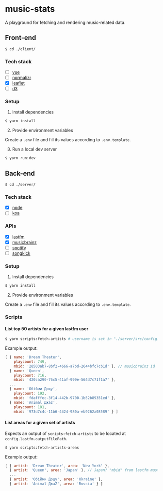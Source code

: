 # music-stats

A playground for fetching and rendering music-related data.


## Front-end

```bash
$ cd ./client/
```

### Tech stack

- [ ] [vue](https://vuejs.org/v2/guide)
- [ ] [normalizr](https://github.com/paularmstrong/normalizr)
- [x] [leaflet](http://leafletjs.com)
- [ ] [d3](https://github.com/d3/d3/wiki)

### Setup

1. Install dependencies

```bash
$ yarn install
```

2. Provide environment variables

Create a `.env` file and fill its values according to `.env.template`.

3. Run a local dev server

```bash
$ yarn run:dev
```

## Back-end

```bash
$ cd ./server/
```

### Tech stack

- [x] [node](https://nodejs.org/dist/latest-v9.x/docs/api)
- [ ] [koa](http://koajs.com/#application)

### APIs

- [x] [lastfm](https://www.last.fm/api/intro)
- [x] [musicbrainz](https://musicbrainz.org/doc/Development/XML_Web_Service/Version_2)
- [ ] [spotify](https://developer.spotify.com/web-api/endpoint-reference)
- [ ] [songkick](https://www.songkick.com/developer/upcoming-events)

### Setup

1. Install dependencies

```bash
$ yarn install
```

2. Provide environment variables

Create a `.env` file and fill its values according to `.env.template`.

### Scripts

#### List top 50 artists for a given lastfm user

```bash
$ yarn scripts:fetch-artists # username is set in "./server/src/config.js"
```

Example output:

```js
[ { name: 'Dream Theater',
    playcount: 749,
    mbid: '28503ab7-8bf2-4666-a7bd-2644bfc7cb1d' }, // musicbrainz id
  { name: 'Queen',
    playcount: 716,
    mbid: '420ca290-76c5-41af-999e-564d7c71f1a7' },
  ...
  { name: 'Обійми Дощу',
    playcount: 192,
    mbid: 'fdafffec-3f14-442b-9700-1b52b89351ed' },
  { name: 'Animal Джаz',
    playcount: 181,
    mbid: '973d7c4c-11b6-4424-980a-eb9262a08589' } ]
```

#### List areas for a given set of artists

Expects an output of `scripts:fetch-artists` to be located at `config.lastfm.outputFilePath`.

```bash
$ yarn scripts:fetch-artists-areas
```

Example output:

```js
[ { artist: 'Dream Theater', area: 'New York' },
  { artist: 'Queen', area: 'Japan' }, // Japan? "mbid" from lastfm must be wrong
  ...
  { artist: 'Обійми Дощу', area: 'Ukraine' },
  { artist: 'Animal ДжаZ', area: 'Russia' } ]
```
